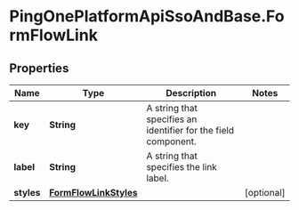 # PingOnePlatformApiSsoAndBase.FormFlowLink

## Properties

Name | Type | Description | Notes
------------ | ------------- | ------------- | -------------
**key** | **String** | A string that specifies an identifier for the field component. | 
**label** | **String** | A string that specifies the link label. | 
**styles** | [**FormFlowLinkStyles**](FormFlowLinkStyles.md) |  | [optional] 


